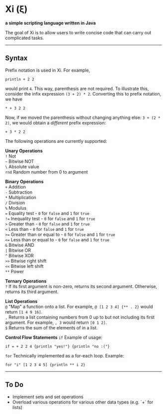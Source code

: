 Xi (ξ)
=======
**a simple scripting language written in Java**

The goal of Xi is to allow users to write concise code that can carry out complicated tasks.

---

Syntax
---

Prefix notation is used in Xi. For example,

    println + 2 2
    
would print `4`. This way, parenthesis are not required. To illustrate this, consider the infix expression `(3 + 2) * 2`. Converting this to prefix notation, we have

    * + 3 2 2
    
Now, if we moved the parenthesis without changing anything else: `3 + (2 * 2)`, we would obtain a *different* prefix expression:

    + 3 * 2 2

The following operations are currently supported:

**Unary Operations**    
`!`		Not  
`~`		Bitwise NOT  
`\`		Absolute value  
`rnd`	Random number from 0 to argument

**Binary Operations**  
`+`		Addition   
`-`  	Subtraction   
`*`  	Multiplication  
`/`  	Division   
`%`  	Modulus  
`=`  	Equality test - `0` for `false` and `1` for `true`  
`!=`	Inequality test - `0` for `false` and `1` for `true`  
`>`  	Greater than - `0` for `false` and `1` for `true`  
`<`  	Less than - `0` for `false` and `1` for `true`   
`>=`  	Greater than or equal to - `0` for `false` and `1` for `true`  
`<=`  	Less than or equal to - `0` for `false` and `1` for `true`  
`&`  	Bitwise AND  
`|`  	Bitwise OR   
`^`		Bitwise XOR  
`>>`	Bitwise right shift  
`<<`  	Bitwise left shift  
`**`	Power  

**Ternary Operations**  
`?`		If its first argument is non-zero, returns its second argument. Otherwise, returns its third argument.  

**List Operations**  
`@`		"Map" a function onto a list. For example, `@ [1 2 3 4] {** . 2}` would return `[1 4 9 16]`.  
`,`		Returns a list containing numbers from 0 up to but not including its first argument. For example, `, 3` would return `[0 1 2]`.  
`$`		Returns the sum of the elements of in a list.

**Control Flow Statements**
`if`  	Example of usage:

    if = + 2 2 4 {println "yes!"} {println "no :("}
    
`for`  Technically implemented as a for-each loop. Example:

    for "i" [1 2 3 4 5] {println ** i 2}

---

To Do
-----
<ul>
	<li>Implement sets and set operations</li>
	<li>Overload various operations for various other data types (e.g. `+` for lists)</li>
</ul>
